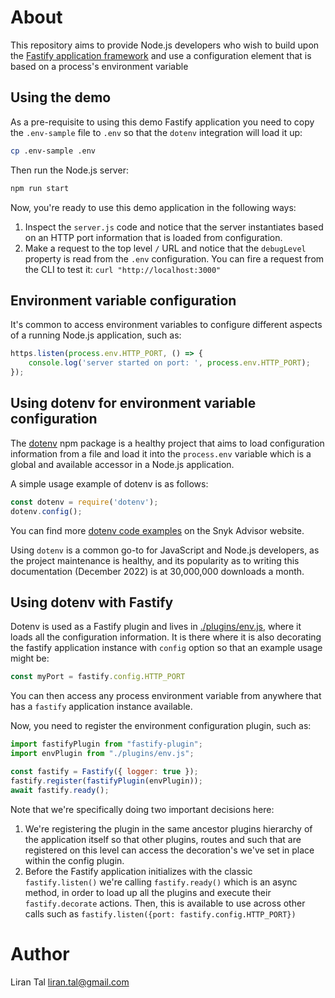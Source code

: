 # About

This repository aims to provide Node.js developers who wish to build upon the [Fastify application framework](https://www.fastify.io) and use a configuration element that is based on a process's environment variable

## Using the demo

As a pre-requisite to using this demo Fastify application you need to copy the `.env-sample` file to `.env` so that the `dotenv` integration will load it up:

```sh
cp .env-sample .env
```

Then run the Node.js server:

```sh
npm run start
```

Now, you're ready to use this demo application in the following ways:
1. Inspect the `server.js` code and notice that the server instantiates based on an HTTP port information that is loaded from configuration.
2. Make a request to the top level `/` URL and notice that the `debugLevel` property is read from the `.env` configuration. You can fire a request from the CLI to test it: `curl "http://localhost:3000"`

## Environment variable configuration

It's common to access environment variables to configure different aspects of a running
Node.js application, such as:

```javascript
https.listen(process.env.HTTP_PORT, () => {
    console.log('server started on port: ', process.env.HTTP_PORT);
});
```

## Using dotenv for environment variable configuration

The [dotenv](https://snyk.io/advisor/npm-package/dotenv) npm package is a healthy project that aims to load configuration information from a file and load it into the `process.env` variable which is a global and available accessor in a Node.js application.

A simple usage example of dotenv is as follows:

```javascript
const dotenv = require('dotenv');
dotenv.config();
```

You can find more [dotenv code examples](https://snyk.io/advisor/npm-package/dotenv#code-examples) on the Snyk Advisor website.

Using `dotenv` is a common go-to for JavaScript and Node.js developers, as the project maintenance is healthy, and its popularity as to writing this documentation (December 2022) is at 30,000,000 downloads a month.

## Using dotenv with Fastify

Dotenv is used as a Fastify plugin and lives in [./plugins/env.js](./plugins/env.js), 
where it loads all the configuration information. It is there where it is also decorating
the fastify application instance with `config` option so that an example usage might be:

```javascript
const myPort = fastify.config.HTTP_PORT
```

You can then access any process environment variable from anywhere that has a
`fastify` application instance available.

Now, you need to register the environment configuration plugin, such as:

```javascript
import fastifyPlugin from "fastify-plugin";
import envPlugin from "./plugins/env.js";

const fastify = Fastify({ logger: true });
fastify.register(fastifyPlugin(envPlugin));
await fastify.ready();
```

Note that we're specifically doing two important decisions here:
1. We're registering the plugin in the same ancestor plugins hierarchy of the application itself so that other plugins, routes and such that are registered on this level can access the decoration's we've set in place within the config plugin.
2. Before the Fastify application initializes with the classic `fastify.listen()` we're calling `fastify.ready()` which is an async method, in order to load up all the plugins and execute their `fastify.decorate` actions. Then, this is available to use across other calls such as `fastify.listen({port: fastify.config.HTTP_PORT})`

# Author

Liran Tal <liran.tal@gmail.com>
